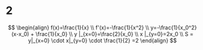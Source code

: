 # 2

$$
\begin{align}
f(x)=\frac{1}{x} \\
f'(x)=-\frac{1}{x^2} \\
y=-\frac{1}{x_0^2}(x-x_0) + \frac{1}{x_0} \\
y |_{x=0}=\frac{2}{x_0} \\
x |_{y=0}=2x_0 \\
S = y|_{x=0} \cdot x|_{y=0} \cdot \frac{1}{2} =2
\end{align}
$$

